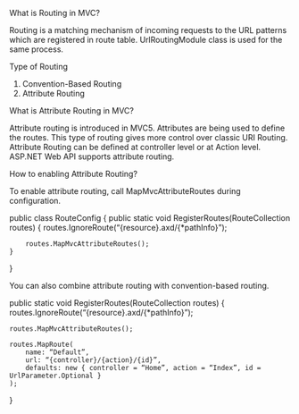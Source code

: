 What is Routing in MVC? 

Routing is a matching mechanism of incoming requests to the URL patterns which are registered in route table. UrlRoutingModule class is used for the same process.

Type of Routing 

1. Convention-Based Routing 
2. Attribute Routing 

What is Attribute Routing in MVC?

Attribute routing is introduced in MVC5. Attributes are being used to define the routes. This type of routing gives more control over classic URI Routing. Attribute Routing can be defined at controller level or at Action level. ASP.NET Web API supports attribute routing.

How to enabling Attribute Routing?

To enable attribute routing, call MapMvcAttributeRoutes during configuration.

public class RouteConfig
{
    public static void RegisterRoutes(RouteCollection routes)
    {
        routes.IgnoreRoute(“{resource}.axd/{*pathInfo}”);
 
        routes.MapMvcAttributeRoutes();
    }
}

You can also combine attribute routing with convention-based routing.

public static void RegisterRoutes(RouteCollection routes)
{
    routes.IgnoreRoute(“{resource}.axd/{*pathInfo}”);
 
    routes.MapMvcAttributeRoutes();
 
    routes.MapRoute(
        name: “Default”,
        url: “{controller}/{action}/{id}”,
        defaults: new { controller = “Home”, action = “Index”, id = UrlParameter.Optional }
    );
}



